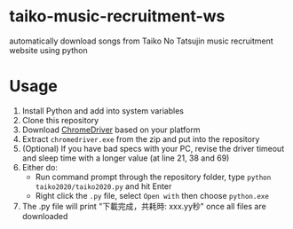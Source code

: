 # taiko-music-recruitment-ws
automatically download songs from Taiko No Tatsujin music recruitment website using python

# Usage
1. Install Python and add into system variables
2. Clone this repository
3. Download [ChromeDriver](https://googlechromelabs.github.io/chrome-for-testing/) based on your platform
4. Extract `chromedriver.exe` from the zip and put into the repository
5. (Optional) If you have bad specs with your PC, revise the driver timeout and sleep time with a longer value (at line 21, 38 and 69)
6. Either do:
    - Run command prompt through the repository folder, type `python taiko2020/taiko2020.py` and hit Enter
    - Right click the `.py` file, select `Open with` then choose `python.exe`
7. The .py file will print "下載完成，共耗時: xxx.yy秒" once all files are downloaded
